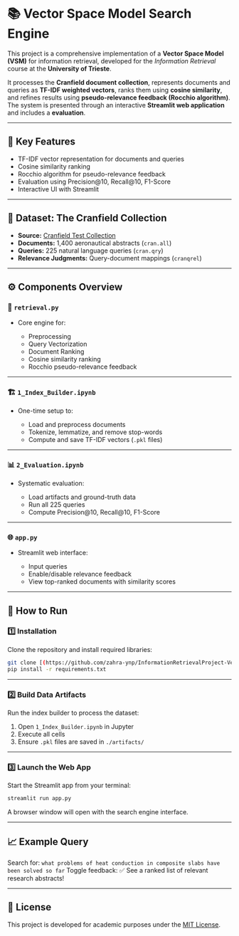 # 📚 Vector Space Model Search Engine

This project is a comprehensive implementation of a **Vector Space Model (VSM)** for information retrieval, developed for the *Information Retrieval* course at the **University of Trieste**.

It processes the **Cranfield document collection**, represents documents and queries as **TF-IDF weighted vectors**, ranks them using **cosine similarity**, and refines results using **pseudo-relevance feedback (Rocchio algorithm)**. The system is presented through an interactive **Streamlit web application** and includes a  **evaluation**.

---

## 🧠 Key Features

* TF-IDF vector representation for documents and queries
* Cosine similarity ranking
* Rocchio algorithm for pseudo-relevance feedback
* Evaluation using Precision\@10, Recall\@10, F1-Score
* Interactive UI with Streamlit

---

## 📂 Dataset: The Cranfield Collection

* **Source:** [Cranfield Test Collection](http://ir.dcs.gla.ac.uk/resources/test_collections/cran/)
* **Documents:** 1,400 aeronautical abstracts (`cran.all`)
* **Queries:** 225 natural language queries (`cran.qry`)
* **Relevance Judgments:** Query-document mappings (`cranqrel`)

---

## ⚙️ Components Overview

### 🔧 `retrieval.py`

* Core engine for:

  * Preprocessing
  * Query Vectorization
  * Document Ranking
  * Cosine similarity ranking
  * Rocchio pseudo-relevance feedback

---

### 🏗️ `1_Index_Builder.ipynb`

* One-time setup to:

  * Load and preprocess documents
  * Tokenize, lemmatize, and remove stop-words
  * Compute and save TF-IDF vectors (`.pkl` files)

---

### 📊 `2_Evaluation.ipynb`

* Systematic evaluation:

  * Load artifacts and ground-truth data
  * Run all 225 queries
  * Compute Precision\@10, Recall\@10, F1-Score
    
---

### 🌐 `app.py`

* Streamlit web interface:

  * Input queries
  * Enable/disable relevance feedback
  * View top-ranked documents with similarity scores

---

## 🚀 How to Run

### 1️⃣ Installation

Clone the repository and install required libraries:

```bash
git clone [(https://github.com/zahra-ynp/InformationRetrievalProject-VectorSpaceModel.git)]
pip install -r requirements.txt
```

---

### 2️⃣ Build Data Artifacts

Run the index builder to process the dataset:

1. Open `1_Index_Builder.ipynb` in Jupyter
2. Execute all cells
3. Ensure `.pkl` files are saved in `./artifacts/`

---

### 3️⃣ Launch the Web App

Start the Streamlit app from your terminal:

```bash
streamlit run app.py
```

A browser window will open with the search engine interface.

---

## 📈 Example Query

Search for: `what problems of heat conduction in composite slabs have been solved so far`
Toggle feedback: ✅
See a ranked list of relevant research abstracts!

---

## 📑 License

This project is developed for academic purposes under the [MIT License](LICENSE).
